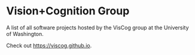 # Vision+Cognition Group

A list of all software projects hosted by the VisCog group at the University of Washington.

Check out https://viscog.github.io.
